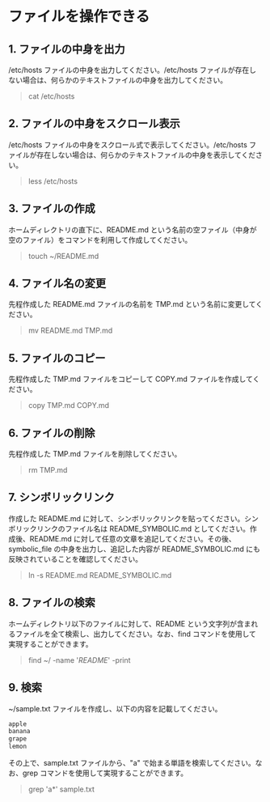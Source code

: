 # ファイルを操作できる

## 1. ファイルの中身を出力

/etc/hosts ファイルの中身を出力してください。/etc/hosts ファイルが存在しない場合は、何らかのテキストファイルの中身を出力してください。
>
>cat /etc/hosts
>
## 2. ファイルの中身をスクロール表示

/etc/hosts ファイルの中身をスクロール式で表示してください。/etc/hosts ファイルが存在しない場合は、何らかのテキストファイルの中身を表示してください。
>
>less /etc/hosts
>
## 3. ファイルの作成

ホームディレクトリの直下に、README.md という名前の空ファイル（中身が空のファイル）をコマンドを利用して作成してください。
>
>touch ~/README.md
>
## 4. ファイル名の変更

先程作成した README.md ファイルの名前を TMP.md という名前に変更してください。
>
>mv README.md TMP.md
>
## 5. ファイルのコピー

先程作成した TMP.md ファイルをコピーして COPY.md ファイルを作成してください。
>
>copy TMP.md COPY.md
>
## 6. ファイルの削除

先程作成した TMP.md ファイルを削除してください。
>
>rm TMP.md
>
## 7. シンボリックリンク

作成した README.md に対して、シンボリックリンクを貼ってください。シンボリックリンクのファイル名は README_SYMBOLIC.md としてください。作成後、README.md に対して任意の文章を追記してください。その後、symbolic_file の中身を出力し、追記した内容が README_SYMBOLIC.md にも反映されていることを確認してください。
>
>ln -s README.md README_SYMBOLIC.md
>
## 8. ファイルの検索

ホームディレクトリ以下のファイルに対して、README という文字列が含まれるファイルを全て検索し、出力してください。なお、find コマンドを使用して実現することができます。
>
>find ~/ -name '*README*' -print
>
## 9. 検索

~/sample.txt ファイルを作成し、以下の内容を記載してください。

```bash
apple
banana
grape
lemon
```

その上で、sample.txt ファイルから、"a" で始まる単語を検索してください。なお、grep コマンドを使用して実現することができます。
>
>grep 'a*' sample.txt
>

